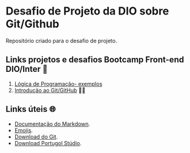 # Desafio de Projeto da DIO sobre Git/Github
Repositório criado para o desafio de projeto.

## Links projetos e desafios Bootcamp Front-end DIO/Inter 🦍
1. [Lógica de Programação- exemplos](https://github.com/ikytussistemas/dio-desafio-github/tree/main/Exemplos_de_Lógica_de_Programação_em_Portugol)
2. [Introdução ao Git/GitHub](https://github.com/ikytussistemas/livro-receitas) 👨‍🍳

## Links úteis 🌐
- [Documentação do Markdown](https://www.markdownguide.org/).
- [Emojis](https://getemoji.com/).
- [Download do Git](https://git-scm.com/downloads).
- [Download Portugol Stúdio](https://github.com/UNIVALI-LITE/Portugol-Studio).

